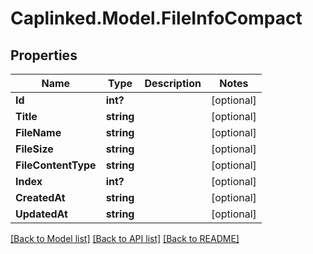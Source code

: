 # Caplinked.Model.FileInfoCompact
## Properties

Name | Type | Description | Notes
------------ | ------------- | ------------- | -------------
**Id** | **int?** |  | [optional] 
**Title** | **string** |  | [optional] 
**FileName** | **string** |  | [optional] 
**FileSize** | **string** |  | [optional] 
**FileContentType** | **string** |  | [optional] 
**Index** | **int?** |  | [optional] 
**CreatedAt** | **string** |  | [optional] 
**UpdatedAt** | **string** |  | [optional] 

[[Back to Model list]](../README.md#documentation-for-models) [[Back to API list]](../README.md#documentation-for-api-endpoints) [[Back to README]](../README.md)

